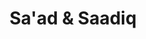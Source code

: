 ---
type: "still on hold"
title: "Sa'ad & Saadiq"
image: "Sa'ad & Saadiq.png"
thumbnail: "Sa'ad & Saadiq_thumb.jpg"
---